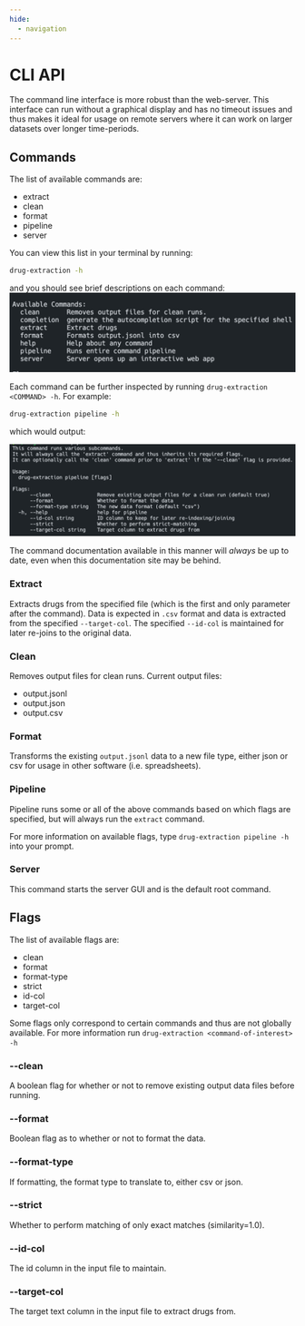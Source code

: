 ```yaml
---
hide:
  - navigation
---
```


# CLI API

The command line interface is more robust than the web-server. This interface can run without
a graphical display and has no timeout issues and thus makes it ideal for usage on remote servers
where it can work on larger datasets over longer time-periods.

## Commands

The list of available commands are:

- extract
- clean
- format
- pipeline
- server

You can view this list in your terminal by running:

```bash
drug-extraction -h
```

and you should see brief descriptions on each command:
![img](sample-command-help.png)

Each command can be further inspected by running `drug-extraction <COMMAND> -h`.
For example:

```bash
drug-extraction pipeline -h
```

which would output:

![img](sample-pipeline-help.png)

The command documentation available in this manner will _always_ be up to date, even when this
documentation site may be behind.

### Extract

Extracts drugs from the specified file (which is the first and only parameter after the command). Data is expected in `.csv` format and data is extracted from the specified `--target-col`. The specified `--id-col` is maintained for later re-joins to the original data.

### Clean

Removes output files for clean runs. Current output files:

- output.jsonl
- output.json
- output.csv

### Format

Transforms the existing `output.jsonl` data to a new file type, either json or csv for usage in other software (i.e. spreadsheets).

### Pipeline

Pipeline runs some or all of the above commands based on which flags are specified, but will always run the `extract` command.

For more information on available flags, type `drug-extraction pipeline -h` into your prompt.

### Server

This command starts the server GUI and is the default root command.

## Flags

The list of available flags are:

- clean
- format
- format-type
- strict
- id-col
- target-col

Some flags only correspond to certain commands and thus are not globally available.
For more information run `drug-extraction <command-of-interest> -h`

### --clean

A boolean flag for whether or not to remove existing output data files before running.

### --format

Boolean flag as to whether or not to format the data.

### --format-type

If formatting, the format type to translate to, either csv or json.

### --strict

Whether to perform matching of only exact matches (similarity=1.0).

### --id-col

The id column in the input file to maintain.

### --target-col

The target text column in the input file to extract drugs from.
